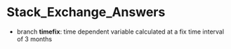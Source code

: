 # Stack_Exchange_Answers

- branch **timefix**: time dependent variable calculated at a fix time interval of 3 months 
